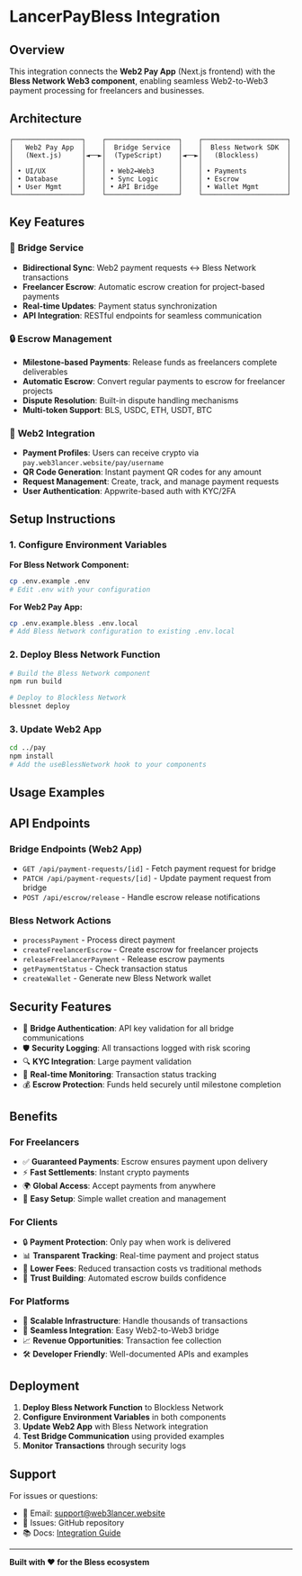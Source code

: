 # LancerPayBless Integration

## Overview

This integration connects the **Web2 Pay App** (Next.js frontend) with the **Bless Network Web3 component**, enabling seamless Web2-to-Web3 payment processing for freelancers and businesses.

## Architecture

```
┌─────────────────┐    ┌──────────────────┐    ┌─────────────────────┐
│   Web2 Pay App  │    │  Bridge Service  │    │  Bless Network SDK  │
│   (Next.js)     │◄──►│  (TypeScript)    │◄──►│   (Blockless)       │
│                 │    │                  │    │                     │
│ • UI/UX         │    │ • Web2↔Web3      │    │ • Payments          │
│ • Database      │    │ • Sync Logic     │    │ • Escrow            │
│ • User Mgmt     │    │ • API Bridge     │    │ • Wallet Mgmt       │
└─────────────────┘    └──────────────────┘    └─────────────────────┘
```

## Key Features

### 🌉 **Bridge Service**
- **Bidirectional Sync**: Web2 payment requests ↔ Bless Network transactions
- **Freelancer Escrow**: Automatic escrow creation for project-based payments
- **Real-time Updates**: Payment status synchronization
- **API Integration**: RESTful endpoints for seamless communication

### 🔒 **Escrow Management**
- **Milestone-based Payments**: Release funds as freelancers complete deliverables
- **Automatic Escrow**: Convert regular payments to escrow for freelancer projects
- **Dispute Resolution**: Built-in dispute handling mechanisms
- **Multi-token Support**: BLS, USDC, ETH, USDT, BTC

### 💼 **Web2 Integration**
- **Payment Profiles**: Users can receive crypto via `pay.web3lancer.website/pay/username`
- **QR Code Generation**: Instant payment QR codes for any amount
- **Request Management**: Create, track, and manage payment requests
- **User Authentication**: Appwrite-based auth with KYC/2FA

## Setup Instructions

### 1. Configure Environment Variables

**For Bless Network Component:**
```bash
cp .env.example .env
# Edit .env with your configuration
```

**For Web2 Pay App:**
```bash
cp .env.example.bless .env.local
# Add Bless Network configuration to existing .env.local
```

### 2. Deploy Bless Network Function

```bash
# Build the Bless Network component
npm run build

# Deploy to Blockless Network
blessnet deploy
```

### 3. Update Web2 App

```bash
cd ../pay
npm install
# Add the useBlessNetwork hook to your components
```

## Usage Examples

## API Endpoints

### Bridge Endpoints (Web2 App)

- `GET /api/payment-requests/[id]` - Fetch payment request for bridge
- `PATCH /api/payment-requests/[id]` - Update payment request from bridge
- `POST /api/escrow/release` - Handle escrow release notifications

### Bless Network Actions

- `processPayment` - Process direct payment
- `createFreelancerEscrow` - Create escrow for freelancer projects
- `releaseFreelancerPayment` - Release escrow payments
- `getPaymentStatus` - Check transaction status
- `createWallet` - Generate new Bless Network wallet

## Security Features

- 🔐 **Bridge Authentication**: API key validation for all bridge communications
- 🛡️ **Security Logging**: All transactions logged with risk scoring
- 🔍 **KYC Integration**: Large payment validation
- 🚨 **Real-time Monitoring**: Transaction status tracking
- 💰 **Escrow Protection**: Funds held securely until milestone completion

## Benefits

### For Freelancers
- ✅ **Guaranteed Payments**: Escrow ensures payment upon delivery
- ⚡ **Fast Settlements**: Instant crypto payments
- 🌍 **Global Access**: Accept payments from anywhere
- 📱 **Easy Setup**: Simple wallet creation and management

### For Clients
- 🔒 **Payment Protection**: Only pay when work is delivered
- 📊 **Transparent Tracking**: Real-time payment and project status
- 💸 **Lower Fees**: Reduced transaction costs vs traditional methods
- 🤝 **Trust Building**: Automated escrow builds confidence

### For Platforms
- 🚀 **Scalable Infrastructure**: Handle thousands of transactions
- 🔄 **Seamless Integration**: Easy Web2-to-Web3 bridge
- 📈 **Revenue Opportunities**: Transaction fee collection
- 🛠️ **Developer Friendly**: Well-documented APIs and examples

## Deployment

1. **Deploy Bless Network Function** to Blockless Network
2. **Configure Environment Variables** in both components
3. **Update Web2 App** with Bless Network integration
4. **Test Bridge Communication** using provided examples
5. **Monitor Transactions** through security logs

## Support

For issues or questions:
- 📧 Email: support@web3lancer.website
- 🐛 Issues: GitHub repository
- 📚 Docs: [Integration Guide](./docs/integration.md)

---

**Built with ❤️ for the Bless ecosystem**